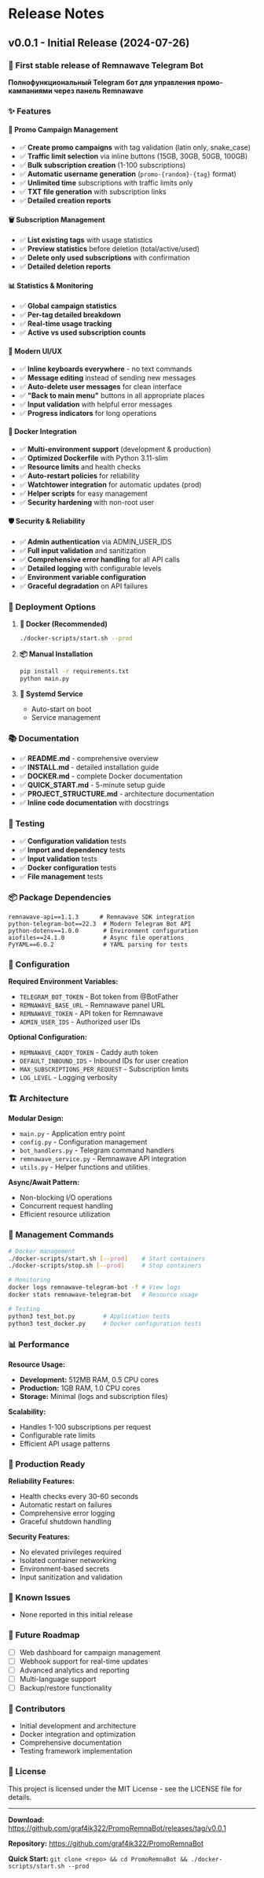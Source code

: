 # Release Notes

## v0.0.1 - Initial Release (2024-07-26)

### 🎉 First stable release of Remnawave Telegram Bot

**Полнофункциональный Telegram бот для управления промо-кампаниями через панель Remnawave**

### ✨ Features

#### 🎁 Promo Campaign Management
- ✅ **Create promo campaigns** with tag validation (latin only, snake_case)
- ✅ **Traffic limit selection** via inline buttons (15GB, 30GB, 50GB, 100GB)
- ✅ **Bulk subscription creation** (1-100 subscriptions)
- ✅ **Automatic username generation** (`promo-{random}-{tag}` format)
- ✅ **Unlimited time** subscriptions with traffic limits only
- ✅ **TXT file generation** with subscription links
- ✅ **Detailed creation reports**

#### 🗑 Subscription Management
- ✅ **List existing tags** with usage statistics
- ✅ **Preview statistics** before deletion (total/active/used)
- ✅ **Delete only used subscriptions** with confirmation
- ✅ **Detailed deletion reports**

#### 📊 Statistics & Monitoring
- ✅ **Global campaign statistics**
- ✅ **Per-tag detailed breakdown**
- ✅ **Real-time usage tracking**
- ✅ **Active vs used subscription counts**

#### 🎨 Modern UI/UX
- ✅ **Inline keyboards everywhere** - no text commands
- ✅ **Message editing** instead of sending new messages
- ✅ **Auto-delete user messages** for clean interface
- ✅ **"Back to main menu"** buttons in all appropriate places
- ✅ **Input validation** with helpful error messages
- ✅ **Progress indicators** for long operations

#### 🐳 Docker Integration
- ✅ **Multi-environment support** (development & production)
- ✅ **Optimized Dockerfile** with Python 3.11-slim
- ✅ **Resource limits** and health checks
- ✅ **Auto-restart policies** for reliability
- ✅ **Watchtower integration** for automatic updates (prod)
- ✅ **Helper scripts** for easy management
- ✅ **Security hardening** with non-root user

#### 🛡 Security & Reliability
- ✅ **Admin authentication** via ADMIN_USER_IDS
- ✅ **Full input validation** and sanitization
- ✅ **Comprehensive error handling** for all API calls
- ✅ **Detailed logging** with configurable levels
- ✅ **Environment variable configuration**
- ✅ **Graceful degradation** on API failures

### 🚀 Deployment Options

1. **🐳 Docker (Recommended)**
   ```bash
   ./docker-scripts/start.sh --prod
   ```

2. **📦 Manual Installation**
   ```bash
   pip install -r requirements.txt
   python main.py
   ```

3. **🔧 Systemd Service**
   - Auto-start on boot
   - Service management

### 📚 Documentation

- ✅ **README.md** - comprehensive overview
- ✅ **INSTALL.md** - detailed installation guide
- ✅ **DOCKER.md** - complete Docker documentation
- ✅ **QUICK_START.md** - 5-minute setup guide
- ✅ **PROJECT_STRUCTURE.md** - architecture documentation
- ✅ **Inline code documentation** with docstrings

### 🧪 Testing

- ✅ **Configuration validation** tests
- ✅ **Import and dependency** tests
- ✅ **Input validation** tests
- ✅ **Docker configuration** tests
- ✅ **File management** tests

### 📦 Package Dependencies

```
remnawave-api==1.1.3      # Remnawave SDK integration
python-telegram-bot==22.3  # Modern Telegram Bot API
python-dotenv==1.0.0       # Environment configuration
aiofiles==24.1.0           # Async file operations
PyYAML==6.0.2              # YAML parsing for tests
```

### 🔧 Configuration

**Required Environment Variables:**
- `TELEGRAM_BOT_TOKEN` - Bot token from @BotFather
- `REMNAWAVE_BASE_URL` - Remnawave panel URL
- `REMNAWAVE_TOKEN` - API token for Remnawave
- `ADMIN_USER_IDS` - Authorized user IDs

**Optional Configuration:**
- `REMNAWAVE_CADDY_TOKEN` - Caddy auth token
- `DEFAULT_INBOUND_IDS` - Inbound IDs for user creation
- `MAX_SUBSCRIPTIONS_PER_REQUEST` - Subscription limits
- `LOG_LEVEL` - Logging verbosity

### 🏗 Architecture

**Modular Design:**
- `main.py` - Application entry point
- `config.py` - Configuration management
- `bot_handlers.py` - Telegram command handlers
- `remnawave_service.py` - Remnawave API integration
- `utils.py` - Helper functions and utilities

**Async/Await Pattern:**
- Non-blocking I/O operations
- Concurrent request handling
- Efficient resource utilization

### 🔄 Management Commands

```bash
# Docker management
./docker-scripts/start.sh [--prod]    # Start containers
./docker-scripts/stop.sh [--prod]     # Stop containers

# Monitoring
docker logs remnawave-telegram-bot -f # View logs
docker stats remnawave-telegram-bot   # Resource usage

# Testing
python3 test_bot.py        # Application tests
python3 test_docker.py     # Docker configuration tests
```

### 📊 Performance

**Resource Usage:**
- **Development:** 512MB RAM, 0.5 CPU cores
- **Production:** 1GB RAM, 1.0 CPU cores
- **Storage:** Minimal (logs and subscription files)

**Scalability:**
- Handles 1-100 subscriptions per request
- Configurable rate limits
- Efficient API usage patterns

### 🎯 Production Ready

**Reliability Features:**
- Health checks every 30-60 seconds
- Automatic restart on failures
- Comprehensive error logging
- Graceful shutdown handling

**Security Features:**
- No elevated privileges required
- Isolated container networking
- Environment-based secrets
- Input sanitization and validation

### 🐞 Known Issues

- None reported in this initial release

### 🔮 Future Roadmap

- [ ] Web dashboard for campaign management
- [ ] Webhook support for real-time updates
- [ ] Advanced analytics and reporting
- [ ] Multi-language support
- [ ] Backup/restore functionality

### 👥 Contributors

- Initial development and architecture
- Docker integration and optimization
- Comprehensive documentation
- Testing framework implementation

### 📄 License

This project is licensed under the MIT License - see the LICENSE file for details.

---

**Download:** https://github.com/graf4ik322/PromoRemnaBot/releases/tag/v0.0.1

**Repository:** https://github.com/graf4ik322/PromoRemnaBot

**Quick Start:** `git clone <repo> && cd PromoRemnaBot && ./docker-scripts/start.sh --prod`